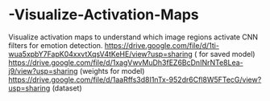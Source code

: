 # -Visualize-Activation-Maps
Visualize activation maps to understand which image regions activate CNN filters for emotion detection.
https://drive.google.com/file/d/1ti-wua5xpbY7FapK04xxvtXqsV4tKeHE/view?usp=sharing ( for saved model)
https://drive.google.com/file/d/1xagVwvMuDh3fEZ6BcDnINrNTe8Lea-j9/view?usp=sharing (weights for model)
https://drive.google.com/file/d/1aaRffs3d8I1nTx-952dr6Cfl8W5FTecG/view?usp=sharing (dataset)
